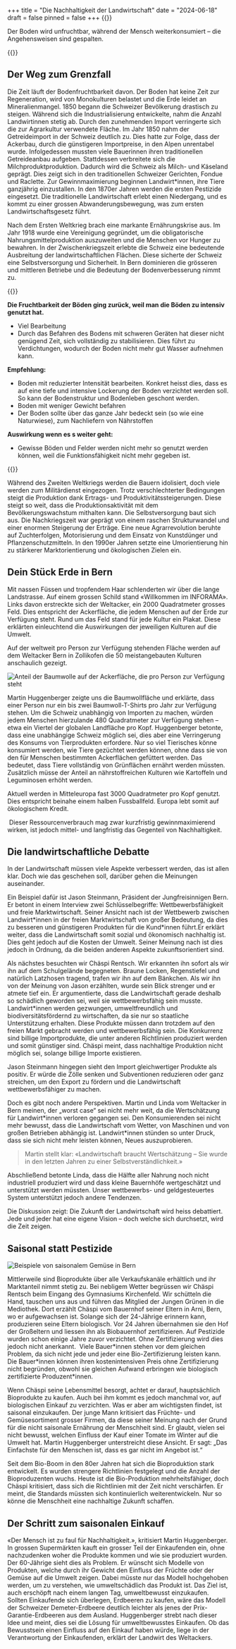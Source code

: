 +++
title = "Die Nachhaltigkeit der Landwirtschaft"
date = "2024-06-18"
draft = false
pinned = false
+++
{{<lead>}}

Der Boden wird unfruchtbar, während der Mensch weiterkonsumiert – die Angehensweisen sind gespalten.  

{{</lead>}}

## Der Weg zum Grenzfall 

Die Zeit läuft der Bodenfruchtbarkeit davon. Der Boden hat keine Zeit zur Regeneration, wird von Monokulturen belastet und die Erde leidet an Mineralienmangel. 1850 begann die Schweizer Bevölkerung drastisch zu steigen. Während sich die Industrialisierung entwickelte, nahm die Anzahl Landwirtinnen stetig ab. Durch den zunehmenden Import verringerte sich die zur Agrarkultur verwendete Fläche. Im Jahr 1850 nahm der Getreideimport in der Schweiz deutlich zu. Dies hatte zur Folge, dass der Ackerbau, durch die günstigeren Importpreise, in den Alpen unrentabel wurde. Infolgedessen mussten viele Bauerinnen ihren traditionellen Getreideanbau aufgeben. Stattdessen verbreitete sich die Milchproduktproduktion. Dadurch wird die Schweiz als Milch- und Käseland geprägt. Dies zeigt sich in den traditionellen Schweizer Gerichten, Fondue und Raclette. Zur Gewinnmaximierung beginnen Landwirt*innen, ihre Tiere ganzjährig einzustallen. In den 1870er Jahren werden die ersten Pestizide eingesetzt. Die traditionelle Landwirtschaft erlebt einen Niedergang, und es kommt zu einer grossen Abwanderungsbewegung, was zum ersten Landwirtschaftsgesetz führt. 

Nach dem Ersten Weltkrieg brach eine markante Ernährungskrise aus. Im Jahr 1918 wurde eine Vereinigung gegründet, um die obligatorische Nahrungsmittelproduktion auszuweiten und die Menschen vor Hunger zu bewahren. In der Zwischenkriegszeit erlebte die Schweiz eine bedeutende Ausbreitung der landwirtschaftlichen Flächen. Diese sicherte der Schweiz eine Selbstversorgung und Sicherheit. In Bern dominieren die grösseren und mittleren Betriebe und die Bedeutung der Bodenverbesserung nimmt zu. 

{{<box>}}

**Die Fruchtbarkeit der Böden ging zurück, weil man die Böden zu intensiv genutzt hat.** 

* Viel Bearbeitung 
* Durch das Befahren des Bodens mit schweren Geräten hat dieser nicht genügend Zeit, sich vollständig zu stabilisieren. Dies führt zu Verdichtungen, wodurch der Boden nicht mehr gut Wasser aufnehmen kann.

**Empfehlung:** 

* Boden mit reduzierter Intensität bearbeiten. Konkret heisst dies, dass es auf eine tiefe und intensive Lockerung der Boden verzichtet werden soll. So kann der Bodenstruktur und Bodenleben geschont werden.
* Boden mit weniger Gewicht befahren 
* Der Boden sollte über das ganze Jahr bedeckt sein (so wie eine Naturwiese), zum Nachliefern von Nährstoffen 

**Auswirkung wenn es s weiter geht:** 

* Gewisse Böden und Felder werden nicht mehr so genutzt werden können, weil die Funktionsfähigkeit nicht mehr gegeben ist.

{{</box>}}

Während des Zweiten Weltkriegs werden die Bauern idolisiert, doch viele werden zum Militärdienst eingezogen. Trotz verschlechterter Bedingungen steigt die Produktion dank Ertrags- und Produktivitätssteigerungen. Diese steigt so weit, dass die Produktionsaktivität mit dem Bevölkerungswachstum mithalten kann. Die Selbstversorgung baut sich aus. Die Nachkriegszeit war geprägt von einem raschen Strukturwandel und einer enormen Steigerung der Erträge. Eine neue Agrarrevolution beruhte auf Zuchterfolgen, Motorisierung und dem Einsatz von Kunstdünger und Pflanzenschutzmitteln. In den 1990er Jahren setzte eine Umorientierung hin zu stärkerer Marktorientierung und ökologischen Zielen ein. 

## Dein Stück Erde in Bern 

Mit nassen Füssen und tropfendem Haar schlenderten wir über die lange Landstrasse. Auf einem grossen Schild stand «Willkommen im INFORAMA». Links davon erstreckte sich der Weltacker, ein 2000 Quadratmeter grosses Feld. Dies entspricht der Ackerfläche, die jedem Menschen auf der Erde zur Verfügung steht. Rund um das Feld stand für jede Kultur ein Plakat. Diese erklärten einleuchtend die Auswirkungen der jeweiligen Kulturen auf die Umwelt. 

Auf der weltweit pro Person zur Verfügung stehenden Fläche werden auf dem Weltacker Bern in Zollikofen die 50 meistangebauten Kulturen anschaulich gezeigt. 

![](reportage-7.jpg "Anteil der Baumwolle auf der Ackerfläche, die pro Person zur Verfügung steht")

Martin Huggenberger zeigte uns die Baumwollfläche und erklärte, dass einer Person nur ein bis zwei Baumwoll-T-Shirts pro Jahr zur Verfügung stehen. Um die Schweiz unabhängig von Importen zu machen, würden jedem Menschen hierzulande 480 Quadratmeter zur Verfügung stehen – etwa ein Viertel der globalen Landfläche pro Kopf. Huggenberger betonte, dass eine unabhängige Schweiz möglich sei, dies aber eine Verringerung des Konsums von Tierprodukten erfordere. Nur so viel Tierisches könne konsumiert werden, wie Tiere gezüchtet werden können, ohne dass sie von den für Menschen bestimmten Ackerflächen gefüttert werden. Das bedeutet, dass Tiere vollständig von Grünflächen ernährt werden müssten. Zusätzlich müsse der Anteil an nährstoffreichen Kulturen wie Kartoffeln und Leguminosen erhöht werden. 

Aktuell werden in Mitteleuropa fast 3000 Quadratmeter pro Kopf genutzt. Dies entspricht beinahe einem halben Fussballfeld. Europa lebt somit auf ökologischem Kredit. 

 Dieser Ressourcenverbrauch mag zwar kurzfristig gewinnmaximierend wirken, ist jedoch mittel- und langfristig das Gegenteil von Nachhaltigkeit. 

## Die landwirtschaftliche Debatte 

In der Landwirtschaft müssen viele Aspekte verbessert werden, das ist allen klar. Doch wie das geschehen soll, darüber gehen die Meinungen auseinander. 

Ein Beispiel dafür ist Jason Steinmann, Präsident der Jungfreisinnigen Bern. Er betont in einem Interview zwei Schlüsselbegriffe: Wettbewerbsfähigkeit und freie Marktwirtschaft. Seiner Ansicht nach ist der Wettbewerb zwischen Landwirt\*innen in der freien Marktwirtschaft von großer Bedeutung, da dies zu besseren und günstigeren Produkten für die Kund\*innen führt.Er erklärt weiter, dass die Landwirtschaft somit sozial und ökonomisch nachhaltig ist. Dies geht jedoch auf die Kosten der Umwelt. Seiner Meinung nach ist dies jedoch in Ordnung, da die beiden anderen Aspekte zukunftsorientiert sind. 

Als nächstes besuchten wir Chäspi Rentsch. Wir erkannten ihn sofort als wir ihn auf dem Schulgelände begegneten. Braune Locken, Regenstiefel und natürlich Latzhosen tragend, trafen wir ihn auf dem Bänkchen. Als wir ihn von der Meinung von Jason erzählten, wurde sein Blick strenger und er atmete tief ein. Er argumentierte, dass die Landwirtschaft gerade deshalb so schädlich geworden sei, weil sie wettbewerbsfähig sein musste. Landwirt*innen werden gezwungen, umweltfreundlich und biodiversitätsfördernd zu wirtschaften, da sie nur so staatliche Unterstützung erhalten. Diese Produkte müssen dann trotzdem auf den freien Markt gebracht werden und wettbewerbsfähig sein. Die Konkurrenz sind billige Importprodukte, die unter anderen Richtlinien produziert werden und somit günstiger sind. Chäspi meint, dass nachhaltige Produktion nicht möglich sei, solange billige Importe existieren. 

Jason Steinmann hingegen sieht den Import gleichwertiger Produkte als positiv. Er würde die Zölle senken und Subventionen reduzieren oder ganz streichen, um den Export zu fördern und die Landwirtschaft wettbewerbsfähiger zu machen. 

Doch es gibt noch andere Perspektiven. Martin und Linda vom Weltacker in Bern meinen, der „worst case“ sei nicht mehr weit, da die Wertschätzung für Landwirt\*innen verloren gegangen sei. Den Konsumierenden sei nicht mehr bewusst, dass die Landwirtschaft vom Wetter, von Maschinen und von großen Betrieben abhängig ist. Landwirt\*innen stünden so unter Druck, dass sie sich nicht mehr leisten können, Neues auszuprobieren. 

> Martin stellt klar: «Landwirtschaft braucht Wertschätzung – Sie wurde in den letzten Jahren zu einer Selbstverständlichkeit.» 

Abschließend betonte Linda, dass die Hälfte aller Nahrung noch nicht industriell produziert wird und dass kleine Bauernhöfe wertgeschätzt und unterstützt werden müssten. Unser wettbewerbs- und geldgesteuertes System unterstützt jedoch andere Tendenzen. 

Die Diskussion zeigt: Die Zukunft der Landwirtschaft wird heiss debattiert. Jede und jeder hat eine eigene Vision – doch welche sich durchsetzt, wird die Zeit zeigen. 

## Saisonal statt Pestizide 

![](reportage-15.jpg "Beispiele von saisonalem Gemüse in Bern")

Mittlerweile sind Bioprodukte über alle Verkaufskanäle erhältlich und ihr Marktanteil nimmt stetig zu. Bei nebligem Wetter begrüssen wir Chäspi Rentsch beim Eingang des Gymnasiums Kirchenfeld. Wir schütteln die Hand, tauschen uns aus und führen das Mitglied der Jungen Grünen in die Mediothek. Dort erzählt Chäspi vom Bauernhof seiner Eltern in Arni, Bern, wo er aufgewachsen ist. Solange sich der 24-Jährige erinnern kann, produzieren seine Eltern biologisch. Vor 24 Jahren übernahmen sie den Hof der Großeltern und liessen ihn als Biobauernhof zertifizieren. Auf Pestizide wurden schon einige Jahre zuvor verzichtet. Ohne Zertifizierung wird dies jedoch nicht anerkannt.  Viele Bauer\*innen stehen vor dem gleichen Problem, da sich nicht jede und jeder eine Bio-Zertifizierung leisten kann. Die Bauer\*innen können ihren kostenintensiven Preis ohne Zertifizierung nicht begründen, obwohl sie gleichen Aufwand erbringen wie biologisch zertifizierte Produzent*innen. 

Wenn Chäspi seine Lebensmittel besorgt, achtet er darauf, hauptsächlich Bioprodukte zu kaufen. Auch bei ihm kommt es jedoch manchmal vor, auf biologischen Einkauf zu verzichten. Was er aber am wichtigsten findet, ist saisonal einzukaufen. Der junge Mann kritisiert das Früchte- und Gemüsesortiment grosser Firmen, da diese seiner Meinung nach der Grund für die nicht saisonale Ernährung der Menschheit sind. Er glaubt, vielen sei nicht bewusst, welchen Einfluss der Kauf einer Tomate im Winter auf die Umwelt hat. Martin Huggenberger unterstreicht diese Ansicht. Er sagt: „Das Einfachste für den Menschen ist, dass es gar nicht im Angebot ist.“ 

Seit dem Bio-Boom in den 80er Jahren hat sich die Bioproduktion stark entwickelt. Es wurden strengere Richtlinien festgelegt und die Anzahl der Bioproduzenten wuchs. Heute ist die Bio-Produktion mehrheitsfähiger, doch Chäspi kritisiert, dass sich die Richtlinien mit der Zeit nicht verschärfen. Er meint, die Standards müssten sich kontinuierlich weiterentwickeln. Nur so könne die Menschheit eine nachhaltige Zukunft schaffen. 

## Der Schritt zum saisonalen Einkauf 

«Der Mensch ist zu faul für Nachhaltigkeit.», kritisiert Martin Huggenberger. In grossen Supermärkten kauft ein grosser Teil der Einkaufenden ein, ohne nachzudenken woher die Produkte kommen und wie sie produziert wurden. Der 60-Jährige sieht dies als Problem. Er wünscht sich Modelle von Produkten, welche durch ihr Gewicht den Einfluss der Früchte oder der Gemüse auf die Umwelt zeigen. Dabei müsste nur das Modell hochgehoben werden, um zu verstehen, wie umweltschädlich das Produkt ist. Das Ziel ist, auch erschöpft nach einem langen Tag, umweltbewusst einzukaufen. Sollten Einkaufende sich überlegen, Erdbeeren zu kaufen, wäre das Modell der Schweizer Demeter-Erdbeere deutlich leichter als jenes der Prix-Garantie-Erdbeeren aus dem Ausland. Huggenberger strebt nach dieser Idee und meint, dies sei die Lösung für umweltbewusstes Einkaufen. Ob das Bewusstsein einen Einfluss auf den Einkauf haben würde, liege in der Verantwortung der Einkaufenden, erklärt der Landwirt des Weltackers. 

<!--EndFragment-->
